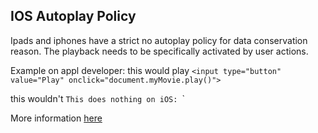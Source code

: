 ## IOS Autoplay Policy 

Ipads and iphones have a strict no autoplay policy for data conservation reason. The playback needs to be specifically activated by user actions. 

Example on appl developer: 
this would play 
`<input type="button" value="Play" onclick="document.myMovie.play()">`

this wouldn't
`This does nothing on iOS: `<body onload="document.myMovie.play()">`

More information [here](https://developer.apple.com/library/archive/documentation/AudioVideo/Conceptual/Using_HTML5_Audio_Video/Device-SpecificConsiderations/Device-SpecificConsiderations.html#//apple_ref/doc/uid/TP40009523-CH5-SW4)